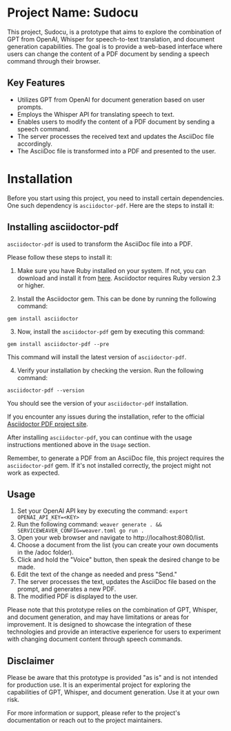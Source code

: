 # Project Name: Sudocu

This project, Sudocu, is a prototype that aims to explore the combination of GPT from OpenAI, Whisper for speech-to-text translation, and document generation capabilities. The goal is to provide a web-based interface where users can change the content of a PDF document by sending a speech command through their browser.

## Key Features

- Utilizes GPT from OpenAI for document generation based on user prompts.
- Employs the Whisper API for translating speech to text.
- Enables users to modify the content of a PDF document by sending a speech command.
- The server processes the received text and updates the AsciiDoc file accordingly.
- The AsciiDoc file is transformed into a PDF and presented to the user.

# Installation

Before you start using this project, you need to install certain dependencies. One such dependency is `asciidoctor-pdf`. Here are the steps to install it:

## Installing asciidoctor-pdf

`asciidoctor-pdf` is used to transform the AsciiDoc file into a PDF.

Please follow these steps to install it:

1. Make sure you have Ruby installed on your system. If not, you can download and install it from [here](https://www.ruby-lang.org/en/downloads/). Asciidoctor requires Ruby version 2.3 or higher.

2. Install the Asciidoctor gem. This can be done by running the following command:

```shell
gem install asciidoctor
```

3. Now, install the `asciidoctor-pdf` gem by executing this command:

```shell
gem install asciidoctor-pdf --pre
```

This command will install the latest version of `asciidoctor-pdf`. 

4. Verify your installation by checking the version. Run the following command:

```shell
asciidoctor-pdf --version
```

You should see the version of your `asciidoctor-pdf` installation.

If you encounter any issues during the installation, refer to the official [Asciidoctor PDF project site](https://github.com/asciidoctor/asciidoctor-pdf).

After installing `asciidoctor-pdf`, you can continue with the usage instructions mentioned above in the `Usage` section.

Remember, to generate a PDF from an AsciiDoc file, this project requires the `asciidoctor-pdf` gem. If it's not installed correctly, the project might not work as expected.

## Usage

1. Set your OpenAI API key by executing the command: `export OPENAI_API_KEY=<KEY>`
2. Run the following command: `weaver generate . && SERVICEWEAVER_CONFIG=weaver.toml go run .`
3. Open your web browser and navigate to http://localhost:8080/list.
4. Choose a document from the list (you can create your own documents in the /adoc folder).
5. Click and hold the "Voice" button, then speak the desired change to be made.
6. Edit the text of the change as needed and press "Send."
7. The server processes the text, updates the AsciiDoc file based on the prompt, and generates a new PDF.
8. The modified PDF is displayed to the user.

Please note that this prototype relies on the combination of GPT, Whisper, and document generation, and may have limitations or areas for improvement. It is designed to showcase the integration of these technologies and provide an interactive experience for users to experiment with changing document content through speech commands.

## Disclaimer

Please be aware that this prototype is provided "as is" and is not intended for production use. It is an experimental project for exploring the capabilities of GPT, Whisper, and document generation. Use it at your own risk.

For more information or support, please refer to the project's documentation or reach out to the project maintainers.